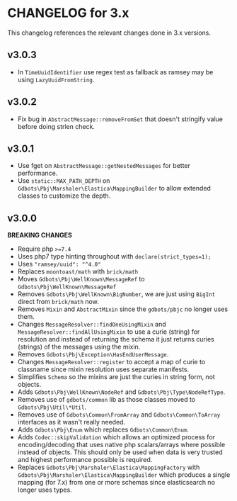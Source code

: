 # CHANGELOG for 3.x
This changelog references the relevant changes done in 3.x versions.


## v3.0.3
* In `TimeUuidIdentifier` use regex test as fallback as ramsey may be using `LazyUuidFromString`.


## v3.0.2
* Fix bug in `AbstractMessage::removeFromSet` that doesn't stringify value before doing strlen check.


## v3.0.1
* Use fget on `AbstractMessage::getNestedMessages` for better performance.
* Use `static::MAX_PATH_DEPTH` on `Gdbots\Pbj\Marshaler\Elastica\MappingBuilder` to allow extended classes to customize the depth.


## v3.0.0
__BREAKING CHANGES__

* Require php `>=7.4`
* Uses php7 type hinting throughout with `declare(strict_types=1);`
* Uses `"ramsey/uuid": "^4.0"`
* Replaces `moontoast/math` with `brick/math`
* Moves `Gdbots\Pbj\WellKnown\MessageRef` to `Gdbots\Pbj\WellKnown\MessageRef`
* Removes `Gdbots\Pbj\WellKnown\BigNumber`, we are just using `BigInt` direct from `brick/math` now.
* Removes `Mixin` and `AbstractMixin` since the `gdbots/pbjc` no longer uses them.
* Changes `MessageResolver::findOneUsingMixin` and `MessageResolver::findAllUsingMixin` to use a curie (string) for resolution and instead of returning the schema it just returns curies (strings) of the messages using the mixin.
* Removes `Gdbots\Pbj\Exception\HasEndUserMessage`.
* Changes `MessageResolver::register` to accept a map of curie to classname since mixin resolution uses separate manifests.
* Simplifies `Schema` so the mixins are just the curies in string form, not objects.
* Adds `Gdbots\Pbj\WellKnown\NodeRef` and `Gdbots\Pbj\Type\NodeRefType`.
* Removes use of `gdbots/common` lib as those classes moved to `Gdbots\Pbj\Util\*Util`.
* Removes use of `Gdbots\Common\FromArray` and `Gdbots\Common\ToArray` interfaces as it wasn't really needed.
* Adds `Gdbots\Pbj\Enum` which replaces `Gdbots\Common\Enum`.
* Adds `Codec::skipValidation` which allows an optimized process for encoding/decoding that uses native php scalars/arrays where possible instead of objects. This should only be used when data is very trusted and highest performance possible is required.
* Replaces `Gdbots\Pbj\Marshaler\Elastica\MappingFactory` with `Gdbots\Pbj\Marshaler\Elastica\MappingBuilder` which produces a single mapping (for 7.x) from one or more schemas since elasticsearch no longer uses types.
